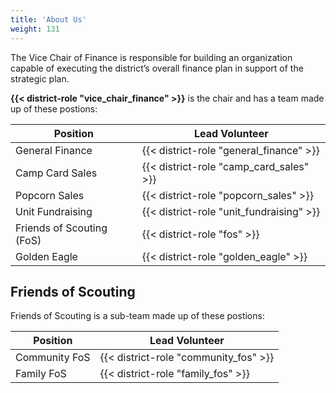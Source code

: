 ```yaml
---
title: 'About Us'
weight: 131
---
```


The Vice Chair of Finance is responsible for building an organization capable of executing the district’s overall finance plan in support of the strategic plan.

__{{< district-role "vice_chair_finance" >}}__ is the chair and has a team made up of these postions:

| Position                  | Lead Volunteer                           |
|---------------------------|------------------------------------------|
| General Finance           | {{< district-role "general_finance" >}}  |
| Camp Card Sales           | {{< district-role "camp_card_sales" >}}  |
| Popcorn Sales             | {{< district-role "popcorn_sales" >}}    |
| Unit Fundraising          | {{< district-role "unit_fundraising" >}} |
| Friends of Scouting (FoS) | {{< district-role "fos" >}}              |
| Golden Eagle              | {{< district-role "golden_eagle" >}}     |

## Friends of Scouting

Friends of Scouting is a sub-team made up of these postions:

| Position      | Lead Volunteer                        |
|---------------|---------------------------------------|
| Community FoS | {{< district-role "community_fos" >}} |
| Family FoS    | {{< district-role "family_fos" >}}    |
